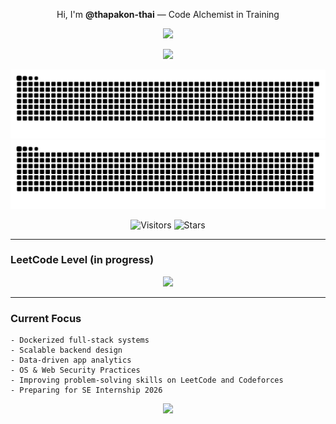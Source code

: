 
<p align="center">Hi, I'm <strong>@thapakon-thai</strong> — Code Alchemist in Training </p>

<p align="center">
  <img src="https://readme-typing-svg.herokuapp.com?font=Fira+Code&size=20&duration=3000&pause=1000&color=00FF00&center=true&vCenter=true&width=1000&lines=Start+with+curiosity.;Build+with+intention.;Fail+fast,+learn+faster." />
</p>

<p align="center">
  <img src="http://github-profile-summary-cards.vercel.app/api/cards/profile-details?username=thapakon-thai&theme=vue" width="800" />
</p>

<p align="center">
  <img src="https://raw.githubusercontent.com/thapakon-thai/thapakon-thai/output/github-contribution-grid-snake-dark.svg#gh-dark-mode-only" alt="github contribution grid snake animation"/>
  <img src="https://raw.githubusercontent.com/thapakon-thai/thapakon-thai/output/github-contribution-grid-snake.svg#gh-light-mode-only" alt="github contribution grid snake animation"/>
</p>

<p align="center">
  <img alt="Visitors" src="https://komarev.com/ghpvc/?username=thapakon-thai">
  <img alt="Stars" src="https://img.shields.io/github/stars/thapakon-thai?style=flat&label=Stars&color=yellow">
</p>

---

### LeetCode Level (in progress)

<p align="center">
  <img src="https://leetcard.jacoblin.cool/thapakon-thai?ext=heatmap" />
</p>

---

### Current Focus

```
- Dockerized full-stack systems
- Scalable backend design 
- Data-driven app analytics
- OS & Web Security Practices
- Improving problem-solving skills on LeetCode and Codeforces
- Preparing for SE Internship 2026

```



<div align="center">
  <img src="https://readme-typing-svg.herokuapp.com?font=Fira+Code&size=16&duration=4000&pause=1000&color=00FF00&center=true&vCenter=true&width=450&lines=Full-Stack+Builder;System+Design+Explorer;Code+Craftsman;Lifelong+Learner" />
</div>
